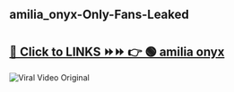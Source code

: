 
 ## amilia_onyx-Only-Fans-Leaked

# <h2><a href="https://clipsfans.com/amilia_onyx&ref=git">🔗 Click to LINKS ⏩⏩ 👉 🟢 amilia onyx </a></h2>

<a href="https://clipsfans.com/amilia_onyx&ref=git" rel="nofollow" data-target="animated-image.originalLink"><img src="https://i.ibb.co.com/xMMVF88/686577567.gif" alt="Viral Video Original" style="max-width: 100%; display: inline-block;" data-target="animated-image.originalImage"></a>
